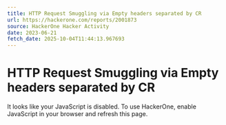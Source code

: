 ```yaml
---
title: HTTP Request Smuggling via Empty headers separated by CR
url: https://hackerone.com/reports/2001873
source: HackerOne Hacker Activity
date: 2023-06-21
fetch_date: 2025-10-04T11:44:13.967693
---
```


# HTTP Request Smuggling via Empty headers separated by CR

It looks like your JavaScript is disabled. To use HackerOne, enable JavaScript in your browser and refresh this page.